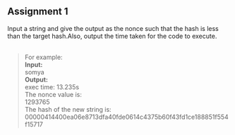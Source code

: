 ## Assignment 1

Input a string and give the output as the nonce such that the hash is less than the target hash.Also, output the time taken for the code to execute.<br><br>

> For example:<br>
> <b>Input:</b> <br>somya<br>
> <b>Output:</b> <br>
> exec time: 13.235s<br>
> The nonce value is: <br>
> 1293765<br>
> The hash of the new string is:<br>
> 00000414400ea06e8713dfa40fde0614c4375b60f43fd1ce188851f554f15717
<br>

